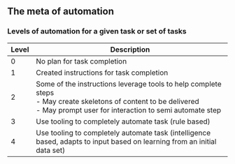 ## The meta of automation

### Levels of automation for a given task or set of tasks

| Level | Description | 
| ------------- |-------------|
| 0 | No plan for task completion |
| 1 | Created instructions for task completion |
| 2 | Some of the instructions leverage tools to help complete steps </br> - May create skeletons of content to be delivered</br> - May prompt user for interaction to semi automate step|
| 3 | Use tooling to completely automate task (rule based)|
| 4 | Use tooling to completely automate task (intelligence based, adapts to input based on learning from an initial data set)|
